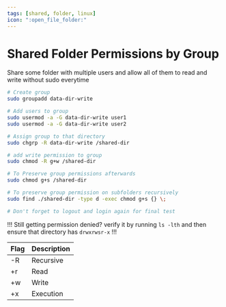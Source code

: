```yaml
---
tags: [shared, folder, linux]
icon: ":open_file_folder:"
---
```


# Shared Folder Permissions by Group

Share some folder with multiple users and allow all of them to read and write without sudo everytime

```bash
# Create group
sudo groupadd data-dir-write

# Add users to group
sudo usermod -a -G data-dir-write user1
sudo usermod -a -G data-dir-write user2

# Assign group to that directory
sudo chgrp -R data-dir-write /shared-dir

# add write permission to group
sudo chmod -R g+w /shared-dir

# To Preserve group permissions afterwards
sudo chmod g+s /shared-dir

# To preserve group permission on subfolders recursively
sudo find ./shared-dir -type d -exec chmod g+s {} \;

# Don't forget to logout and login again for final test
```

!!! Still getting permission denied?
verify it by running `ls -lth` and then ensure that directory has `drwxrwsr-x`
!!!

| Flag | Description |
| :--- | :---------- |
| -R   | Recursive   |
| +r   | Read        |
| +w   | Write       |
| +x   | Execution   |
